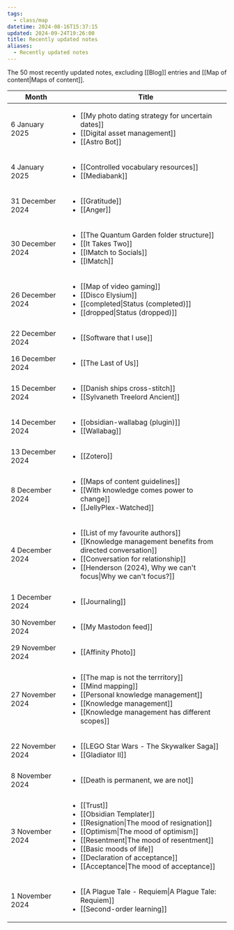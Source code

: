 ```yaml
---
tags:
  - class/map
datetime: 2024-08-16T15:37:15
updated: 2024-09-24T19:26:00
title: Recently updated notes
aliases:
  - Recently updated notes
---
```

The 50 most recently updated notes, excluding [[Blog]] entries and [[Map of content|Maps of content]].

<!-- QueryToSerialize: table without id row.key as Month, link(rows.file.link,default(rows.title,rows.file.name)) as Title from "Public/notes" and -#class/blog sort date(default(updated,datetime)) desc limit 50 flatten dateformat(default(updated,datetime),"yyyy-MM") as month group by dateformat(default(updated, datetime),"d MMMM y") sort default(rows.updated,rows.datetime) desc -->
<!-- SerializedQuery: table without id row.key as Month, link(rows.file.link,default(rows.title,rows.file.name)) as Title from "Public/notes" and -#class/blog sort date(default(updated,datetime)) desc limit 50 flatten dateformat(default(updated,datetime),"yyyy-MM") as month group by dateformat(default(updated, datetime),"d MMMM y") sort default(rows.updated,rows.datetime) desc -->

| Month            | Title                                                                                                                                                                                                                                                                                                                                                                                                                                                                                                                                         |
| ---------------- | --------------------------------------------------------------------------------------------------------------------------------------------------------------------------------------------------------------------------------------------------------------------------------------------------------------------------------------------------------------------------------------------------------------------------------------------------------------------------------------------------------------------------------------------- |
| 6 January 2025   | <ul><li>[[My photo dating strategy for uncertain dates]]</li><li>[[Digital asset management]]</li><li>[[Astro Bot]]</li></ul>                                                                                                                                                                                                                                                                           |
| 4 January 2025   | <ul><li>[[Controlled vocabulary resources]]</li><li>[[Mediabank]]</li></ul>                                                                                                                                                                                                                                                                                                                                                                                     |
| 31 December 2024 | <ul><li>[[Gratitude]]</li><li>[[Anger]]</li></ul>                                                                                                                                                                                                                                                                                                                                                                                                                                         |
| 30 December 2024 | <ul><li>[[The Quantum Garden folder structure]]</li><li>[[It Takes Two]]</li><li>[[IMatch to Socials]]</li><li>[[IMatch]]</li></ul>                                                                                                                                                                                                                                                         |
| 26 December 2024 | <ul><li>[[Map of video gaming]]</li><li>[[Disco Elysium]]</li><li>[[completed\|Status (completed)]]</li><li>[[dropped\|Status (dropped)]]</li></ul>                                                                                                                                                                                                                                                                                   |
| 22 December 2024 | <ul><li>[[Software that I use]]</li></ul>                                                                                                                                                                                                                                                                                                                                                                                                                                                               |
| 16 December 2024 | <ul><li>[[The Last of Us]]</li></ul>                                                                                                                                                                                                                                                                                                                                                                                                                                                                         |
| 15 December 2024 | <ul><li>[[Danish ships cross-stitch]]</li><li>[[Sylvaneth Treelord Ancient]]</li></ul>                                                                                                                                                                                                                                                                                                                                                               |
| 14 December 2024 | <ul><li>[[obsidian-wallabag (plugin)]]</li><li>[[Wallabag]]</li></ul>                                                                                                                                                                                                                                                                                                                                                                                                 |
| 13 December 2024 | <ul><li>[[Zotero]]</li></ul>                                                                                                                                                                                                                                                                                                                                                                                                                                                                                         |
| 8 December 2024  | <ul><li>[[Maps of content guidelines]]</li><li>[[With knowledge comes power to change]]</li><li>[[JellyPlex-Watched]]</li></ul>                                                                                                                                                                                                                                                                       |
| 4 December 2024  | <ul><li>[[List of my favourite authors]]</li><li>[[Knowledge management benefits from directed conversation]]</li><li>[[Conversation for relationship]]</li><li>[[Henderson (2024), Why we can't focus\|Why we can't focus?]]</li></ul>                                                                                                            |
| 1 December 2024  | <ul><li>[[Journaling]]</li></ul>                                                                                                                                                                                                                                                                                                                                                                                                                                                                                 |
| 30 November 2024 | <ul><li>[[My Mastodon feed]]</li></ul>                                                                                                                                                                                                                                                                                                                                                                                                                                                                     |
| 29 November 2024 | <ul><li>[[Affinity Photo]]</li></ul>                                                                                                                                                                                                                                                                                                                                                                                                                                                                         |
| 27 November 2024 | <ul><li>[[The map is not the terrritory]]</li><li>[[Mind mapping]]</li><li>[[Personal knowledge management]]</li><li>[[Knowledge management]]</li><li>[[Knowledge management has different scopes]]</li></ul>                                                                                               |
| 22 November 2024 | <ul><li>[[LEGO Star Wars - The Skywalker Saga]]</li><li>[[Gladiator II]]</li></ul>                                                                                                                                                                                                                                                                                                                                                                       |
| 8 November 2024  | <ul><li>[[Death is permanent, we are not]]</li></ul>                                                                                                                                                                                                                                                                                                                                                                                                                                         |
| 3 November 2024  | <ul><li>[[Trust]]</li><li>[[Obsidian Templater]]</li><li>[[Resignation\|The mood of resignation]]</li><li>[[Optimism\|The mood of optimism]]</li><li>[[Resentment\|The mood of resentment]]</li><li>[[Basic moods of life]]</li><li>[[Declaration of acceptance]]</li><li>[[Acceptance\|The mood of acceptance]]</li></ul> |
| 1 November 2024  | <ul><li>[[A Plague Tale - Requiem\|A Plague Tale: Requiem]]</li><li>[[Second-order learning]]</li></ul>                                                                                                                                                                                                                                                                                                                                                                              |
<!-- SerializedQuery END -->

